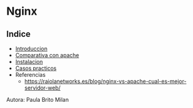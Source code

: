 # Nginx
## Indice
- [Introduccion](introducion.md)
- [Comparativa con apache](comparativa.md)
- [Instalacion](instalacion.md)
- [Casos practicos](practicos.md)
- Referencias
    - https://raiolanetworks.es/blog/nginx-vs-apache-cual-es-mejor-servidor-web/

Autora: Paula Brito Milan
